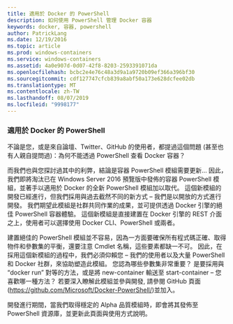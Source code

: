```yaml
---
title: 適用於 Docker 的 PowerShell
description: 如何使用 PowerShell 管理 Docker 容器
keywords: docker, 容器, powershell
author: PatrickLang
ms.date: 12/19/2016
ms.topic: article
ms.prod: windows-containers
ms.service: windows-containers
ms.assetid: 4a0e907d-0d07-42f8-8203-2593391071da
ms.openlocfilehash: bcbc2e4e76c48a3d9a1a9720b09ef366a396bf30
ms.sourcegitcommit: cdf127747cfcb839a8abf50a173e628dcfee02db
ms.translationtype: MT
ms.contentlocale: zh-TW
ms.lasthandoff: 08/07/2019
ms.locfileid: "9998177"
---
```

### <a name="powershell-for-docker"></a>適用於 Docker 的 PowerShell

不論是您，或是來自論壇、Twitter、GitHub 的使用者，都提過這個問題 (甚至也有人親自提問過)：為何不能透過 PowerShell 查看 Docker 容器？ 

而我們也與您探討過其中的利弊，結論是容器 PowerShell 模組需要更新… 因此，我們即將淘汰已在 Windows Server 2016 預覽版中發佈的容器 PowerShell 模組，並著手以適用於 Docker 的全新 PowerShell 模組加以取代。  這個新模組的開發已經進行，但我們採用與過去截然不同的新方式 – 我們是以開放的方式進行開發。  我們期望此模組是社群共同作業的成果，並可提供透過 Docker 引擎的絕佳 PowerShell 容器體驗。  這個新模組是直接建置在 Docker 引擎的 REST 介面之上，使用者可以選擇使用 Docker CLI、PowerShell 或兩者。

建置絕佳的 PowerShell 模組並不容易，因為一方面要確保所有程式碼正確、取得物件和參數集的平衡，還要注意 Cmdlet 名稱，這些要素都缺一不可。  因此，在採用這個新模組的過程中，我們必須仰賴您 – 我們的使用者以及大量 PowerShell 和 Docker 社群，來協助塑造此模組。  您認為哪些參數集非常重要？  是要採用與 “docker run” 對等的方法，或是將 new-container 輸送至 start-container – 您喜歡哪一種方法？  若要深入瞭解此模組並參與開發, 請參閱 GitHub 頁面 (https://github.com/Microsoft/Docker-PowerShell/)並加入。

開發進行期間，當我們取得穩定的 Alpha 品質模組時，即會將其發佈至 PowerShell 資源庫，並更新此頁面與使用方式說明。

